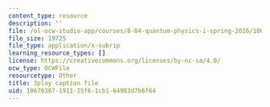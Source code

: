 ```yaml
---
content_type: resource
description: ''
file: /ol-ocw-studio-app/courses/8-04-quantum-physics-i-spring-2016/10670387191115f61cb164983d7b6f64_Lt2Y6fLJ09Q.srt
file_size: 19725
file_type: application/x-subrip
learning_resource_types: []
license: https://creativecommons.org/licenses/by-nc-sa/4.0/
ocw_type: OCWFile
resourcetype: Other
title: 3play caption file
uid: 10670387-1911-15f6-1cb1-64983d7b6f64
---
```

